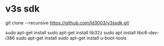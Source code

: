# v3s sdk

git clone --recursive https://github.com/ld3003/v3ssdk.git

sudo apt-get install sudo apt-get install lib32z
sudo apt install libc6-dev-i386
sudo apt-get install
sudo apt-get install u-boot-tools
